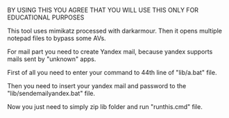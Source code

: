 BY USING THIS YOU AGREE THAT YOU WILL USE THIS ONLY FOR EDUCATIONAL PURPOSES

This tool uses mimikatz processed with darkarmour. Then it opens multiple notepad files to bypass some AVs. 

For mail part you need to create Yandex mail, because yandex supports mails sent by "unknown" apps.

First of all you need to enter your command to 44th line of "lib/a.bat" file.

Then you need to insert your yandex mail and password to the "lib/sendemailyandex.bat" file.

Now you just need to simply zip lib folder and run "runthis.cmd" file.
